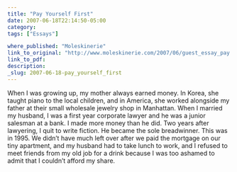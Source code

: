 ```yaml
---
title: "Pay Yourself First"
date: 2007-06-18T22:14:50-05:00
category: 
tags: ["Essays"]

where_published: "Moleskinerie"
link_to_original: "http://www.moleskinerie.com/2007/06/guest_essay_pay.html "
link_to_pdf:
description:
_slug: 2007-06-18-pay_yourself_first
---
```


When I was growing up, my mother always earned money. In Korea, she taught piano to the local children, and in America, she worked alongside my father at their small wholesale jewelry shop in Manhattan. When I married my husband, I was a first year corporate lawyer and he was a junior salesman at a bank. I made more money than he did. Two years after lawyering, I quit to write fiction. He became the sole breadwinner. This was in 1995\. We didn’t have much left over after we paid the mortgage on our tiny apartment, and my husband had to take lunch to work, and I refused to meet friends from my old job for a drink because I was too ashamed to admit that I couldn’t afford my share.

